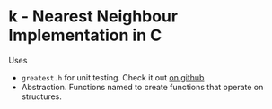 k - Nearest Neighbour Implementation in C
=========================================

Uses

 - `greatest.h` for unit testing. Check it out [on github](https://github.com/silentbicycle/greatest)
 - Abstraction. Functions named to create functions that operate on structures. 
